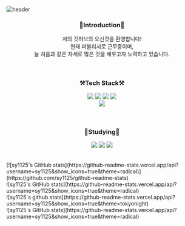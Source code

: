 <!-- header -->
![header](https://capsule-render.vercel.app/api?type=waving&color=auto&height=300&section=header&text=Welcome!&desc=Seonyong`s%20GitHub%20Repositiory&descAlignY=70&fontSize=90)
<!-- body -->
<div align="center">

### 🙌Introduction🙌    
저의 깃허브의 오신것을 환영합니다!    
현재 퍼블리셔로 근무중이며,    
늘 처음과 같은 자세로 많은 것을 배우고자 노력하고 있습니다.    
<br>
<br>
### ⚒️Tech Stack⚒️    
<img src="https://img.shields.io/badge/HTML-E34F26?style=flat-square&logo=HTML5&logoColor=white"/>
<img src="https://img.shields.io/badge/CSS-1572B6?style=flat-square&logo=CSS3&logoColor=white"/>
<img src="https://img.shields.io/badge/Sass-CC6699?style=flat-square&logo=Sass&logoColor=white"/>
<img src="https://img.shields.io/badge/Javascript-F7DF1E?style=flat-square&logo=Javascript&logoColor=black"/>
<br>
<img src="https://img.shields.io/badge/JQuery-0769AD?style=flat-square&logo=jQuery&logoColor=white"/>
<br>
<br>
<br>

### 📝Studying📝    
<img src="https://img.shields.io/badge/Vue-4FC08D?style=flat-square&logo=Vue.js&logoColor=white"/>
<img src="https://img.shields.io/badge/React-61DAFB?style=flat-square&logo=React&logoColor=white"/>
<img src="https://img.shields.io/badge/TypeScript-3178C6?style=flat-square&logo=TypeScript&logoColor=white"/>
<br>
<br>
<br>
</div>
[![sy1125's GitHub stats](https://github-readme-stats.vercel.app/api?username=sy1125&show_icons=true&theme=radical)](https://github.com/sy1125/github-readme-stats)
<br>
![sy1125's GitHub stats](https://github-readme-stats.vercel.app/api?username=sy1125&show_icons=true&theme=radical)
<br>
![sy1125`s github stats](https://github-readme-stats.vercel.app/api?username=sy1125&show_icons=true&theme=tokyonight)
<br>
![sy1125`s GitHub stats](https://github-readme-stats.vercel.app/api?username=sy1125&show_icons=true&theme=radical)